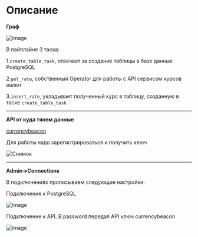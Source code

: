 # **Описание**

**Граф**

![image](https://github.com/user-attachments/assets/22d864c4-4c76-4170-bd1b-ca6ed8a0fc01)

В пайплайне 3 таска:

1.`create_table_task`, отвечает за создание таблицы в базе данных PostgreSQL

2.`get_rate`, собственный Operator для работы с API сервисом курсов валют

3.`insert_rate`, укладывает полученный курс в таблицу, созданную в таске `create_table_task`

-----------------------------------------

**API от куда тянем данные**

[currencybeacon](https://currencybeacon.com/)

Для работы надо зарегистрироваться и получить ключ

![Снимок](https://github.com/user-attachments/assets/a9ecbeaa-90e3-41ac-96b8-0650ad547c4c)

-----------------------------------------

**Admin->Connections**

В подключениях прописываем следующие настройки.

Подключение к PostgreSQL

![image](https://github.com/user-attachments/assets/a07d0756-444b-4ee4-a8cc-dec93aec3d7f)

Подключение к API. В password передал API ключ currencybeacon

![image](https://github.com/user-attachments/assets/a5f3c1c7-a9db-4f43-a668-bf2d24db23a3)
